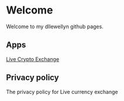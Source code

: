 # Welcome

Welcome to my dllewellyn github pages. 



## Apps

[Live Crypto Exchange]("https://play.google.com/store/apps/details?id=com.dllewellyn.crypto.compare&rdid=com.dllewellyn.crypto.compare")
## Privacy policy

The privacy policy for Live currency exchange


